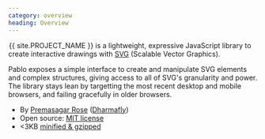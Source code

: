 ```yaml
--- 
category: overview
heading: Overview
---
```

&#8202;<span class="project-name">{{ site.PROJECT_NAME }}</span> is a lightweight, expressive JavaScript library to create interactive drawings with [SVG][svg] (Scalable Vector Graphics).

Pablo exposes a simple interface to create and manipulate SVG elements and complex structures, giving access to all of SVG's granularity and power. The library stays lean by targetting the most recent desktop and mobile browsers, and failing gracefully in older browsers.

* By [Premasagar Rose][prem] ([Dharmafly][df])
* Open source: [MIT license][mit]
* &lt;3KB [minified & gzipped][pablo-min]


[prem]: http://premasagar.com
[df]: http://dharmafly.com
[mit]: http://opensource.org/licenses/mit-license.php
[svg]: https://developer.mozilla.org/en/SVG
[pablo-min]: https://github.com/downloads/dharmafly/pablo/pablo.min.js